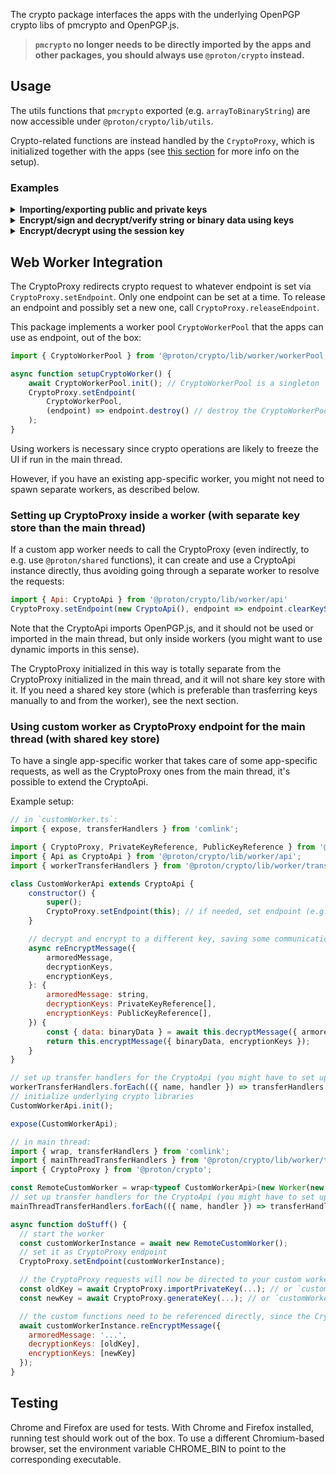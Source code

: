 The crypto package interfaces the apps with the underlying OpenPGP crypto libs of pmcrypto and OpenPGP.js.

> **`pmcrypto` no longer needs to be directly imported by the apps and other packages, you should always use `@proton/crypto` instead.**

## Usage

The utils functions that `pmcrypto` exported (e.g. `arrayToBinaryString`) are now accessible under `@proton/crypto/lib/utils`.

Crypto-related functions are instead handled by the `CryptoProxy`, which is initialized together with the apps (see [this section](web-worker-integration) for more info on the setup).

### Examples

<details>
<summary><b>Importing/exporting public and private keys</b></summary>

#### Importing/exporting public and private keys

`OpenPGPKey` objects have been replaced by `PrivateKeyReference` and `PublicKeyReference` ones, as key material stored away from main thread.

To import keys:

```js
const recipientPublicKey = await CryptoProxy.importPublicKey({ armoredKey: '...' }); // or `binaryKey`
// To import a private key, the passphrase must be known
// (otherwise, either wait for it to be available, or import as public key)
const senderPrivateKey = await CryptoProxy.importPrivateKey({
    armoredKey: '...', // or `binaryKey`
    passphrase: 'key decryption passphrase', // If the key is expected to be already decrypted (rare, but it can happen for keys uploaded by the user), you have to pass `passphrase: null`.
});
```

To export keys to be able to transfer them:

```js
// on public key export, if a private key is given, only the public key material is extracted and serialized
const armoredPublicKey = await CryptoProxy.exportPublicKey({
    key: senderPrivateKey,
    format: 'armored', // or 'binary'
});
// on private key export, the key will be encrypted before serialization, using the given `passhrapse`
const armoredPrivateKey = await CryptoProxy.exportPrivateKey({
    key: senderPrivateKey,
    passphrase: 'key encryption passphrase',
    format: 'armored', // or 'binary'
});
```

To delete the keys from memory once they are no longer needed:

```js
// invalidate a specific key reference
await CryptoProxy.clearKey({ key: senderPrivateKey }); // after this, passing `senderPrivateKey` to the `CryptoProxy` will result in an error

// invalidate all keys previously imported and generated using the `CryptoProxy`
await CryptoProxy.clearKeyStore();
```

</details>

<details>
<summary><b>Encrypt/sign and decrypt/verify string or binary data using keys</b></summary>

#### Encrypt/sign and decrypt/verify string or binary data using keys

To encrypt and sign:

```js
// import the required keys
const senderPublicKey = await CryptoProxy.importPublicKey(...);
const recipientPrivateKey = await CryptoProxy.importPrivateKey(...);

const {
  message: armoredMessage,
  signature: armoredSignature,
  encryptedSignature: armoredEncryptedSignature,
} = await CryptoProxy.encryptMessage({
  textData: 'text data to encrypt', // or `binaryData` for Uint8Arrays
  encryptionKeys: recipientPublicKey, // and/or `passwords`
  signingKeys: senderPrivateKey,
  detached: true,
  format: 'armored' // or 'binary' to output a binary message and signature
});

// share `armoredMessage`
```

To decrypt and verify:

```js
// import the required keys
const senderPublicKey = await CryptoProxy.importPublicKey(...);
const recipientPrivateKey = await CryptoProxy.importPrivateKey(...);

const { data: decryptedData, verified, verificationErrors } = await CryptoProxy.decryptMessage({
  armoredMessage, // or `binaryMessage`
  armoredEncryptedSignature, // or 'binaryEncryptedSignature'/'armoredSignature'/'binarySignature'
  decryptionKeys: recipientPrivateKey // and/or 'passwords'/'sessionKey'
  verificationKeys: senderPublicKey
});

if (verified === VERIFICATION_STATUS.SIGNED_AND_VALID) {
  console.log(decryptedData)
} else if (verified === VERIFICATION_STATUS.SIGNED_AND_INVALID) {
  console.log(verificationErrors)
}
```

</details>

<details>
<summary><b>Encrypt/decrypt using the session key</b></summary>

#### Encrypt/decrypt using the session key directly

```js
// First generate the session key
const sessionKey = await CryptoProxy.generateSessionKey({ recipientKeys: recipientPublicKey });

// Then encrypt the data with it
const { message: armoredMessage } = await CryptoProxy.encryptMessage({
    textData: 'text data to encrypt', // or `binaryData` for Uint8Arrays
    sessionKey,
    encryptionKeys: recipientPublicKey, // and/or `passwords`, used to encrypt the session key
    signingKeys: senderPrivateKey,
});
```

To decrypt, you can again provide the session key directly:

```js
// Then encrypt the data with it
const { data } = await CryptoProxy.decryptMessage({
    armoredMessage, // or `binaryMessage`
    sessionKeys: sessionKey,
    verificationKeys: senderPublicKey,
});
```

You can also encrypt the session key on its own:

```js
const armoredEncryptedSessionKey = await encryptSessionKey({
    ...sessionKey,
    encryptionKeys, // and/or passwords
    format: 'armored', // or 'binary'
});

// And decrypt it with:
const sessionKey = await CryptoProxy.decryptSessionKey({
    armoredMessage: armoredEncryptedSessionKey, // or `binaryMessage`
    decryptionsKeys, // or `passwords`
});
```

</details>

## Web Worker Integration

The CryptoProxy redirects crypto request to whatever endpoint is set via `CryptoProxy.setEndpoint`. Only one endpoint can be set at a time. To release an endpoint and possibly set a new one, call `CryptoProxy.releaseEndpoint`.

This package implements a worker pool `CryptoWorkerPool` that the apps can use as endpoint, out of the box:

```js
import { CryptoWorkerPool } from '@proton/crypto/lib/worker/workerPool';

async function setupCryptoWorker() {
    await CryptoWorkerPool.init(); // CryptoWorkerPool is a singleton
    CryptoProxy.setEndpoint(
        CryptoWorkerPool,
        (endpoint) => endpoint.destroy() // destroy the CryptoWorkerPool when the CryptoProxy endpoint is released
    );
}
```

Using workers is necessary since crypto operations are likely to freeze the UI if run in the main thread.

However, if you have an existing app-specific worker, you might not need to spawn separate workers, as described below.

<!-- ## App-specific workers -->

### Setting up CryptoProxy inside a worker (with separate key store than the main thread)

If a custom app worker needs to call the CryptoProxy (even indirectly, to e.g. use `@proton/shared` functions), it can create and use a CryptoApi instance directly, thus avoiding going through a separate worker to resolve the requests:

```js
import { Api: CryptoApi } from '@proton/crypto/lib/worker/api'
CryptoProxy.setEndpoint(new CryptoApi(), endpoint => endpoint.clearKeyStore());
```

Note that the CryptoApi imports OpenPGP.js, and it should not be used or imported in the main thread, but only inside workers (you might want to use dynamic imports in this sense).

The CryptoProxy initialized in this way is totally separate from the CryptoProxy initialized in the main thread, and it will not share key store with it. If you need a shared key store (which is preferable than trasferring keys manually to and from the worker), see the next section.

### Using custom worker as CryptoProxy endpoint for the main thread (with shared key store)

To have a single app-specific worker that takes care of some app-specific requests, as well as the CryptoProxy ones from the main thread, it's possible to extend the CryptoApi.

Example setup:

```js
// in `customWorker.ts`:
import { expose, transferHandlers } from 'comlink';

import { CryptoProxy, PrivateKeyReference, PublicKeyReference } from '@proton/crypto';
import { Api as CryptoApi } from '@proton/crypto/lib/worker/api';
import { workerTransferHandlers } from '@proton/crypto/lib/worker/transferHandlers';

class CustomWorkerApi extends CryptoApi {
    constructor() {
        super();
        CryptoProxy.setEndpoint(this); // if needed, set endpoint (e.g. for @proton/shared) in the worker itself
    }

    // decrypt and encrypt to a different key, saving some communication overhead
    async reEncryptMessage({
        armoredMessage,
        decryptionKeys,
        encryptionKeys,
    }: {
        armoredMessage: string,
        decryptionKeys: PrivateKeyReference[],
        encryptionKeys: PublicKeyReference[],
    }) {
        const { data: binaryData } = await this.decryptMessage({ armoredMessage, decryptionKeys, format: 'binary' });
        return this.encryptMessage({ binaryData, encryptionKeys });
    }
}

// set up transfer handlers for the CryptoApi (you might have to set up your own as well)
workerTransferHandlers.forEach(({ name, handler }) => transferHandlers.set(name, handler));
// initialize underlying crypto libraries
CustomWorkerApi.init();

expose(CustomWorkerApi);
```

```js
// in main thread:
import { wrap, transferHandlers } from 'comlink';
import { mainThreadTransferHandlers } from '@proton/crypto/lib/worker/transferHandlers';
import { CryptoProxy } from '@proton/crypto';

const RemoteCustomWorker = wrap<typeof CustomWorkerApi>(new Worker(new URL('./customWorker.ts', import.meta.url)));
// set up transfer handlers for the CryptoApi (you might have to set up your own as well)
mainThreadTransferHandlers.forEach(({ name, handler }) => transferHandlers.set(name, handler));

async function doStuff() {
  // start the worker
  const customWorkerInstance = await new RemoteCustomWorker();
  // set it as CryptoProxy endpoint
  CryptoProxy.setEndpoint(customWorkerInstance);

  // the CryptoProxy requests will now be directed to your custom worker
  const oldKey = await CryptoProxy.importPrivateKey(...); // or `customWorkerInstance.importPrivateKey`
  const newKey = await CryptoProxy.generateKey(...); // or `customWorkerInstance.generateKey`

  // the custom functions need to be referenced directly, since the CryptoProxy is not aware of them
  await customWorkerInstance.reEncryptMessage({
    armoredMessage: '...',
    decryptionKeys: [oldKey],
    encryptionKeys: [newKey]
  });
}
```

## Testing

Chrome and Firefox are used for tests. With Chrome and Firefox installed, running test should work out of the box. To use a different Chromium-based browser, set the environment variable CHROME_BIN to point to the corresponding executable.
